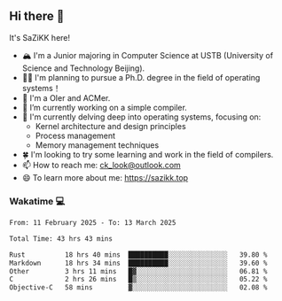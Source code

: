 ## Hi there 👋

It's SaZiKK here!

- 🏔️ I'm a Junior majoring in Computer Science  at USTB (University of Science and Technology Beijing).
- 🧑‍🎓 I'm planning to pursue a Ph.D. degree in the field of operating systems！
- 🚀 I'm a OIer and ACMer.
- 🔭 I’m currently working on a simple compiler.
- 🌱 I'm currently delving deep into operating systems, focusing on:
  - Kernel architecture and design principles
  - Process management
  - Memory management techniques
- 🍀 I'm looking to try some learning and work in the field of compilers.
- 📫 How to reach me: ck_look@outlook.com
- 😄 To learn more about me: https://sazikk.top

  
<!--
**SaZiKK/SaZiKK** is a ✨ _special_ ✨ repository because its `README.md` (this file) appears on your GitHub profile.

Here are some ideas to get you started:

- 🔭 I’m currently working on ...
- 🌱 I’m currently learning ...
- 👯 I’m looking to collaborate on ...
- 🤔 I’m looking for help with ...
- 💬 Ask me about ...
- 📫 How to reach me: ...
- 😄 Pronouns: ...
- ⚡ Fun fact: ...
-->

### Wakatime 💻

<!--START_SECTION:waka-->

```txt
From: 11 February 2025 - To: 13 March 2025

Total Time: 43 hrs 43 mins

Rust          18 hrs 40 mins  ██████████░░░░░░░░░░░░░░░   39.80 %
Markdown      18 hrs 34 mins  ██████████░░░░░░░░░░░░░░░   39.60 %
Other         3 hrs 11 mins   █▓░░░░░░░░░░░░░░░░░░░░░░░   06.81 %
C             2 hrs 26 mins   █▒░░░░░░░░░░░░░░░░░░░░░░░   05.22 %
Objective-C   58 mins         ▓░░░░░░░░░░░░░░░░░░░░░░░░   02.08 %
```

<!--END_SECTION:waka-->
